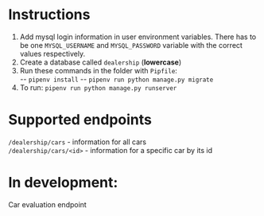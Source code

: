 # Instructions
1. Add mysql login information in user environment variables. There has to be one `MYSQL_USERNAME` and `MYSQL_PASSWORD` variable with the correct values respectively. 
2. Create a database called `dealership` (**lowercase**)
3. Run these commands in the folder with `Pipfile`:\
 -- `pipenv install`
 -- `pipenv run python manage.py migrate`
4. To run: `pipenv run python manage.py runserver`
 
 # Supported endpoints
 `/dealership/cars` - information for all cars\
 `/dealership/cars/<id>` - information for a specific car by its id
 # In development:
 Car evaluation endpoint
